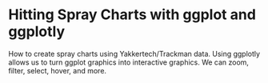 # Hitting Spray Charts with ggplot and ggplotly
 How to create spray charts using Yakkertech/Trackman data. Using ggplotly allows us to turn ggplot graphics into interactive graphics. We can zoom, filter, select, hover, and more.
